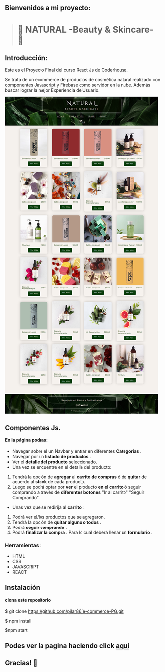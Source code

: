 ## Bienvenidos a  mi proyecto: 
>  # 	:leaves: NATURAL -Beauty & Skincare- 	:leaves:

## Introducción:

Este es el Proyecto Final del curso React Js de Coderhouse.

Se trata de un ecommerce de productos de cosmética natural realizado con componentes Javascript y Firebase como servidor en la nube. Además buscar lograr la mejor Experiencia de Usuario.

![Preview del proyecto](public/assets/Readme.png)

## Componentes Js. 
#### En la página podras:


- Navegar sobre el un Navbar y entrar en diferentes **Categorias** .
- Navegar por un **listado de productos** .
- Ver el **detalle del producto**  seleccionado.
- Una vez se encuentre en el detalle del producto:
1. Tendrá la opción de **agregar** al **carrito de compras** ó de **quitar** de acuerdo al **stock** de cada producto. 
2. Luego se podrá optar por **ver** el producto **en el carrito** ó seguir comprando a través de **diferentes botones** "Ir al carrito" "Seguir Comprando".

- Unas vez que se redirija al **carrito** :

1. Podrá ver el/los productos que se agregaron.
2. Tendrá la opción de **quitar alguno o todos** .
3. Podrá **seguir comprando** .
4. Podrá **finalizar la compra** . Para lo cuál deberá llenar un **formulario** .


### Herramientas :

- HTML
- CSS
- JAVASCRIPT
- REACT 

## Instalación 

#### clona este repositorio


$ git clone https://github.com/pilar86/e-commerce-PG.git

$ npm  install

$npm start


## Podes ver la pagina  haciendo click [aquí](https://ecommerce-react-js-pi.vercel.app/home)

## Gracias! :sparkling_heart:


